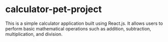 # calculator-pet-project
This is a simple calculator application built using React.js. It allows users to perform basic mathematical operations such as addition, subtraction, multiplication, and division.
